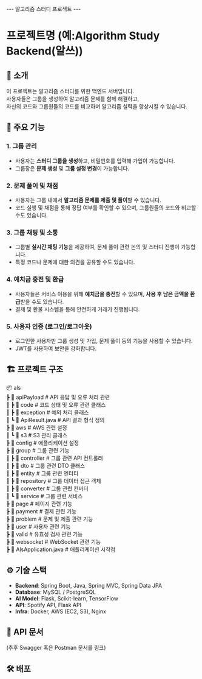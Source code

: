 --- 알고리즘 스터디 프로젝트 ---
# 프로젝트명 (예:Algorithm Study Backend(알쓰))

## 📝 소개
이 프로젝트는 알고리즘 스터디를 위한 백엔드 서버입니다.  
사용자들은 그룹을 생성하여 알고리즘 문제를 함께 해결하고,  
자신의 코드와 그룹원들의 코드를 비교하며 알고리즘 실력을 향상시킬 수 있습니다.

## 🚀 주요 기능
### 1. 그룹 관리  
- 사용자는 **스터디 그룹을 생성**하고, 비밀번호를 입력해 가입이 가능합니다.  
- 그룹장은 **문제 생성** 및 **그룹 설정 변경**이 가능합니다.  

### 2. 문제 풀이 및 채점  
- 사용자는 그룹 내에서 **알고리즘 문제를 제출 및 풀이**할 수 있습니다.  
- 코드 실행 및 채점을 통해 정답 여부를 확인할 수 있으며, 그룹원들의 코드와 비교할 수도 있습니다.  

### 3. 그룹 채팅 및 소통  
- 그룹별 **실시간 채팅 기능**을 제공하여, 문제 풀이 관련 논의 및 스터디 진행이 가능합니다.  
- 특정 코드나 문제에 대한 의견을 공유할 수도 있습니다.  

### 4. 예치금 충전 및 환급  
- 사용자들은 서비스 이용을 위해 **예치금을 충전**할 수 있으며, **사용 후 남은 금액을 환급**받을 수도 있습니다.  
- 결제 및 환불 시스템을 통해 안전하게 거래가 진행됩니다.  

### 5. 사용자 인증 (로그인/로그아웃)  
- 로그인한 사용자만 그룹 생성 및 가입, 문제 풀이 등의 기능을 사용할 수 있습니다.  
- JWT를 사용하여 보안을 강화합니다.
## 🏗️ 프로젝트 구조

📦 als  
 ┣ 📂 apiPayload  # API 응답 및 오류 처리 관련  
 ┃ ┣ 📂 code  # 코드 상태 및 오류 관련 클래스  
 ┃ ┣ 📂 exception  # 예외 처리 클래스  
 ┃ ┗ 📜 ApiResult.java  # API 결과 형식 정의  
 ┣ 📂 aws  # AWS 관련 설정  
 ┃ ┗ 📂 s3  # S3 관리 클래스  
 ┣ 📂 config  # 애플리케이션 설정  
 ┣ 📂 group  # 그룹 관련 기능  
 ┃ ┣ 📂 controller  # 그룹 관련 API 컨트롤러  
 ┃ ┣ 📂 dto  # 그룹 관련 DTO 클래스  
 ┃ ┣ 📂 entity  # 그룹 관련 엔터티  
 ┃ ┣ 📂 repository  # 그룹 데이터 접근 객체  
 ┃ ┣ 📂 converter  # 그룹 관련 컨버터  
 ┃ ┗ 📂 service  # 그룹 관련 서비스  
 ┣ 📂 page  # 페이지 관련 기능  
 ┣ 📂 payment  # 결제 관련 기능  
 ┣ 📂 problem  # 문제 및 제출 관련 기능  
 ┣ 📂 user  # 사용자 관련 기능  
 ┣ 📂 valid  # 유효성 검사 관련 기능  
 ┣ 📂 websocket  # WebSocket 관련 기능  
 ┣ 📜 AlsApplication.java  # 애플리케이션 시작점  

## ⚙️ 기술 스택
- **Backend**: Spring Boot, Java, Spring MVC, Spring Data JPA  
- **Database**: MySQL / PostgreSQL  
- **AI Model**: Flask, Scikit-learn, TensorFlow  
- **API**: Spotify API, Flask API  
- **Infra**: Docker, AWS (EC2, S3), Nginx  

## 📖 API 문서
(추후 Swagger 혹은 Postman 문서를 링크)  

## 🛠️ 배포
